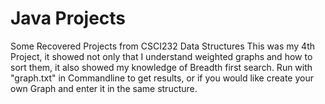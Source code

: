# Java Projects
 Some Recovered Projects from CSCI232 Data Structures
This was my 4th Project, it showed not only that I understand weighted graphs and how to sort them, it also showed my knowledge of Breadth first search.
Run with "graph.txt" in Commandline to get results, or if you would like create your own Graph and enter it in the same structure.